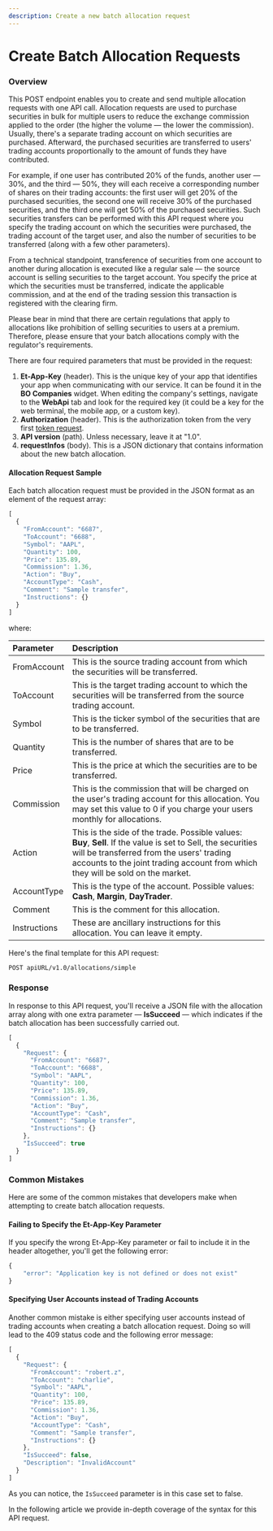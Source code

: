 ```yaml
---
description: Create a new batch allocation request
---
```


# Create Batch Allocation Requests

### Overview

This POST endpoint enables you to create and send multiple allocation requests with one API call. Allocation requests are used to purchase securities in bulk for multiple users to reduce the exchange commission applied to the order \(the higher the volume — the lower the commission\). Usually, there's a separate trading account on which securities are purchased. Afterward, the purchased securities are transferred to users' trading accounts proportionally to the amount of funds they have contributed.

For example, if one user has contributed 20% of the funds, another user — 30%, and the third — 50%, they will each receive a corresponding number of shares on their trading accounts: the first user will get 20% of the purchased securities, the second one will receive 30% of the purchased securities, and the third one will get 50% of the purchased securities. Such securities transfers can be performed with this API request where you specify the trading account on which the securities were purchased, the trading account of the target user, and also the number of securities to be transferred \(along with a few other parameters\).

From a technical standpoint, transference of securities from one account to another during allocation is executed like a regular sale — the source account is selling securities to the target account. You specify the price at which the securities must be transferred, indicate the applicable commission, and at the end of the trading session this transaction is registered with the clearing firm.

Please bear in mind that there are certain regulations that apply to allocations like prohibition of selling securities to users at a premium. Therefore, please ensure that your batch allocations comply with the regulator's requirements.

There are four required parameters that must be provided in the request:

1. **Et-App-Key** \(header\). This is the unique key of your app that identifies your app when communicating with our service. It can be found it in the **BO Companies** widget. When editing the company's settings, navigate to the **WebApi** tab and look for the required key \(it could be a key for the web terminal, the mobile app, or a custom key\).
2. **Authorization** \(header\). This is the authorization token from the very first [token request](../../authentication/).
3. **API version** \(path\). Unless necessary, leave it at "1.0".
4. **requestInfos** \(body\). This is a JSON dictionary that contains information about the new batch allocation.

#### Allocation Request Sample

Each batch allocation request must be provided in the JSON format as an element of the request array:

```javascript
[
  {
    "FromAccount": "6687",
    "ToAccount": "6688",
    "Symbol": "AAPL",
    "Quantity": 100,
    "Price": 135.89,
    "Commission": 1.36,
    "Action": "Buy",
    "AccountType": "Cash",
    "Comment": "Sample transfer",
    "Instructions": {}
  }
]
```

where:

| Parameter | Description |
| :--- | :--- |
| FromAccount | This is the source trading account from which the securities will be transferred. |
| ToAccount | This is the target trading account to which the securities will be transferred from the source trading account. |
| Symbol | This is the ticker symbol of the securities that are to be transferred. |
| Quantity | This is the number of shares that are to be transferred. |
| Price | This is the price at which the securities are to be transferred. |
| Commission | This is the commission that will be charged on the user's trading account for this allocation. You may set this value to 0 if you charge your users monthly for allocations. |
| Action | This is the side of the trade. Possible values: **Buy**, **Sell**. If the value is set to Sell, the securities will be transferred from the users' trading accounts to the joint trading account from which they will be sold on the market. |
| AccountType | This is the type of the account. Possible values: **Cash**, **Margin**, **DayTrader**. |
| Comment | This is the comment for this allocation.  |
| Instructions | These are ancillary instructions for this allocation. You can leave it empty. |

Here's the final template for this API request:

```text
POST apiURL/v1.0/allocations/simple
```

### Response

In response to this API request, you'll receive a JSON file with the allocation array along with one extra parameter — **IsSucceed** — which indicates if the batch allocation has been successfully carried out.

```javascript
[
  {
    "Request": {
      "FromAccount": "6687",
      "ToAccount": "6688",
      "Symbol": "AAPL",
      "Quantity": 100,
      "Price": 135.89,
      "Commission": 1.36,
      "Action": "Buy",
      "AccountType": "Cash",
      "Comment": "Sample transfer",
      "Instructions": {}
    },
    "IsSucceed": true
  }
]
```

### Common Mistakes

Here are some of the common mistakes that developers make when attempting to create batch allocation requests.

#### Failing to Specify the Et-App-Key Parameter

If you specify the wrong Et-App-Key parameter or fail to include it in the header altogether, you'll get the following error:

```javascript
{
    "error": "Application key is not defined or does not exist"
}
```

#### Specifying User Accounts instead of Trading Accounts

Another common mistake is either specifying user accounts instead of trading accounts when creating a batch allocation request. Doing so will lead to the 409 status code and the following error message:

```javascript
[
  {
    "Request": {
      "FromAccount": "robert.z",
      "ToAccount": "charlie",
      "Symbol": "AAPL",
      "Quantity": 100,
      "Price": 135.89,
      "Commission": 1.36,
      "Action": "Buy",
      "AccountType": "Cash",
      "Comment": "Sample transfer",
      "Instructions": {}
    },
    "IsSucceed": false,
    "Description": "InvalidAccount"
  }
]
```

As you can notice, the `IsSucceed` parameter is in this case set to false.

In the following article we provide in-depth coverage of the syntax for this API request.

